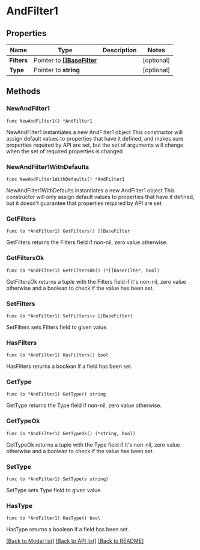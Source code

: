 # AndFilter1

## Properties

Name | Type | Description | Notes
------------ | ------------- | ------------- | -------------
**Filters** | Pointer to [**[]BaseFilter**](BaseFilter.md) |  | [optional] 
**Type** | Pointer to **string** |  | [optional] 

## Methods

### NewAndFilter1

`func NewAndFilter1() *AndFilter1`

NewAndFilter1 instantiates a new AndFilter1 object
This constructor will assign default values to properties that have it defined,
and makes sure properties required by API are set, but the set of arguments
will change when the set of required properties is changed

### NewAndFilter1WithDefaults

`func NewAndFilter1WithDefaults() *AndFilter1`

NewAndFilter1WithDefaults instantiates a new AndFilter1 object
This constructor will only assign default values to properties that have it defined,
but it doesn't guarantee that properties required by API are set

### GetFilters

`func (o *AndFilter1) GetFilters() []BaseFilter`

GetFilters returns the Filters field if non-nil, zero value otherwise.

### GetFiltersOk

`func (o *AndFilter1) GetFiltersOk() (*[]BaseFilter, bool)`

GetFiltersOk returns a tuple with the Filters field if it's non-nil, zero value otherwise
and a boolean to check if the value has been set.

### SetFilters

`func (o *AndFilter1) SetFilters(v []BaseFilter)`

SetFilters sets Filters field to given value.

### HasFilters

`func (o *AndFilter1) HasFilters() bool`

HasFilters returns a boolean if a field has been set.

### GetType

`func (o *AndFilter1) GetType() string`

GetType returns the Type field if non-nil, zero value otherwise.

### GetTypeOk

`func (o *AndFilter1) GetTypeOk() (*string, bool)`

GetTypeOk returns a tuple with the Type field if it's non-nil, zero value otherwise
and a boolean to check if the value has been set.

### SetType

`func (o *AndFilter1) SetType(v string)`

SetType sets Type field to given value.

### HasType

`func (o *AndFilter1) HasType() bool`

HasType returns a boolean if a field has been set.


[[Back to Model list]](../README.md#documentation-for-models) [[Back to API list]](../README.md#documentation-for-api-endpoints) [[Back to README]](../README.md)


